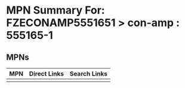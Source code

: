 



# MPN Summary For: FZECONAMP5551651 > con-amp : 555165-1

## MPNs
  

|MPN|Direct Links|Search Links|
| :--- | :--- | :--- |
||||
